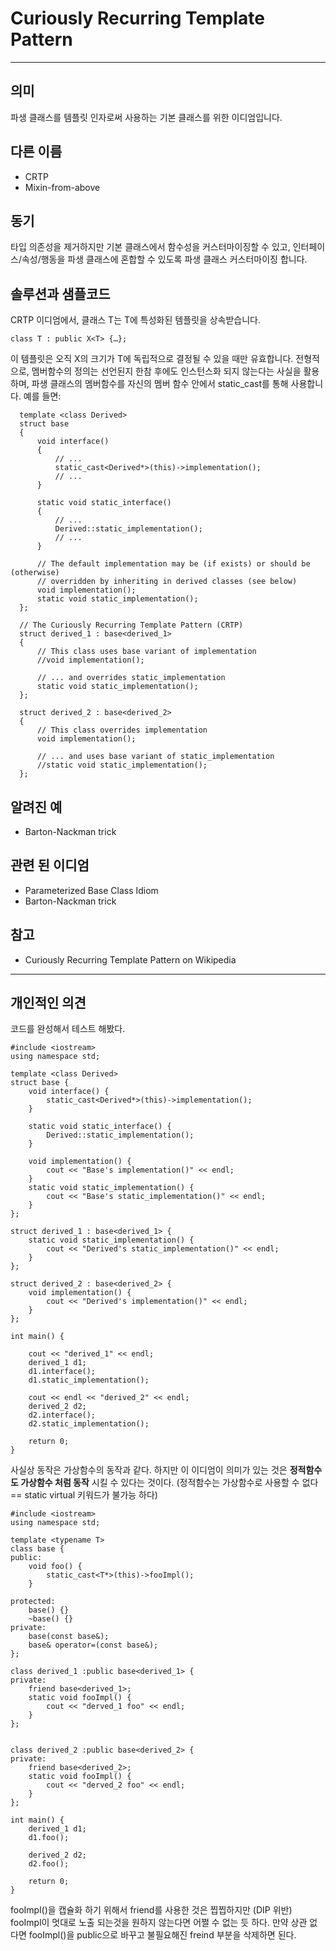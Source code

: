 # Curiously Recurring Template Pattern

---
## 의미
파생 클래스를 템플릿 인자로써 사용하는 기본 클래스를 위한 이디엄입니다.

## 다른 이름
- CRTP
- Mixin-from-above

## 동기
타입 의존성을 제거하지만 기본 클래스에서 함수성을 커스터마이징할 수 있고, 인터페이스/속성/행동을 파생 클래스에 혼합할 수 있도록 파생 클래스 커스터마이징 합니다.

## 솔루션과 샘플코드
CRTP 이디엄에서, 클래스 T는 T에 특성화된 템플릿을 상속받습니다.

```
class T : public X<T> {…};
```

이 템플릿은 오직 X<T>의 크기가 T에 독립적으로 결정될 수 있을 때만 유효합니다.
전형적으로, 멤버함수의 정의는 선언된지 한참 후에도 인스턴스화 되지 않는다는 사실을 활용하며, 파생 클래스의 멤버함수를 자신의 멤버 함수 안에서 static_cast를 통해 사용합니다. 예를 들면:

```
  template <class Derived>
  struct base
  {
      void interface()
      {
          // ...
          static_cast<Derived*>(this)->implementation();
          // ...
      }

      static void static_interface()
      {
          // ...
          Derived::static_implementation();
          // ...
      }

      // The default implementation may be (if exists) or should be (otherwise)
      // overridden by inheriting in derived classes (see below)
      void implementation();
      static void static_implementation();
  };

  // The Curiously Recurring Template Pattern (CRTP)
  struct derived_1 : base<derived_1>
  {
      // This class uses base variant of implementation
      //void implementation();

      // ... and overrides static_implementation
      static void static_implementation();
  };

  struct derived_2 : base<derived_2>
  {
      // This class overrides implementation
      void implementation();

      // ... and uses base variant of static_implementation
      //static void static_implementation();
  };
```

## 알려진 예
- Barton-Nackman trick

## 관련 된 이디엄
- Parameterized Base Class Idiom
- Barton-Nackman trick

## 참고
- Curiously Recurring Template Pattern on Wikipedia

---

## 개인적인 의견
코드를 완성해서 테스트 해봤다.

```
#include <iostream>
using namespace std;

template <class Derived>
struct base {
	void interface() {
		static_cast<Derived*>(this)->implementation();
	}

	static void static_interface() {
		Derived::static_implementation();
	}

	void implementation() {
		cout << "Base's implementation()" << endl;
	}
	static void static_implementation() {
		cout << "Base's static_implementation()" << endl;
	}
};

struct derived_1 : base<derived_1> {
	static void static_implementation() {
		cout << "Derived's static_implementation()" << endl;
	}
};

struct derived_2 : base<derived_2> {
	void implementation() {
		cout << "Derived's implementation()" << endl;
	}
};

int main() {

	cout << "derived_1" << endl;
	derived_1 d1;
	d1.interface();
	d1.static_implementation();

	cout << endl << "derived_2" << endl;
	derived_2 d2;
	d2.interface();
	d2.static_implementation();

	return 0;
}
```

사실상 동작은 가상함수의 동작과 같다.
하지만 이 이디엄이 의미가 있는 것은 **정적함수도 가상함수 처럼 동작** 시킬 수 있다는 것이다. (정적함수는 가상함수로 사용할 수 없다 == static virtual 키워드가 불가능 하다)

```
#include <iostream>
using namespace std;

template <typename T>
class base {
public:
	void foo() {
		static_cast<T*>(this)->fooImpl();
	}

protected:
	base() {}
	~base() {}
private:
	base(const base&);
	base& operator=(const base&);
};

class derived_1 :public base<derived_1> {
private:
	friend base<derived_1>;
	static void fooImpl() {
		cout << "derved_1 foo" << endl;
	}
};


class derived_2 :public base<derived_2> {
private:
	friend base<derived_2>;
	static void fooImpl() {
		cout << "derved_2 foo" << endl;
	}
};

int main() {
	derived_1 d1;
	d1.foo();

	derived_2 d2;
	d2.foo();

	return 0;
}
```

fooImpl()을 캡슐화 하기 위해서 friend를 사용한 것은 찝찝하지만 (DIP 위반) fooImpl이 멋대로 노출 되는것을 원하지 않는다면 어쩔 수 없는 듯 하다.
만약 상관 없다면 fooImpl()을 public으로 바꾸고 불필요해진 freind 부분을 삭제하면 된다.